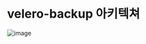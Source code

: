# velero-backup 아키텍쳐
![image](https://github.com/jbj9100/velero-backup/assets/103028665/30f058d7-16af-4217-b09a-26ce40471d9a)
